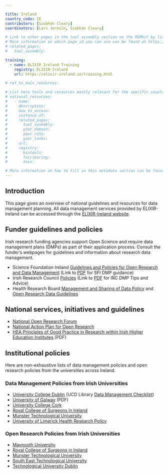 ```yaml
---

title: Ireland
country_code: IE
contributors: [Siobhán Cleary]
coordinators: [Lars Jermiin, Siobhán Cleary]

# Link to other pages in the tool assembly section on the RDMkit by listing the page_id.
# More information on which page_id you can use can be found at https://rdmkit.elixir-europe.org/website_overview 
# related_pages:
#   tool_assembly:

training:
  - name: ELIXIR Ireland Training
    registry: ELIXIR Ireland
    url: https://elixir-ireland.ie/training.html

# ref_to_main_resources: 

# List here tools and resources mainly relevant for the specific country
# national_resources: 
#   - name:
#     description:
#     how_to_access: 
#     instance_of: 
#     related_pages:
#       tool_assembly: 
#       your_domain: 
#       your_role: 
#       your_tasks:
#     url:
#     registry:
#       biotools:
#       fairsharing:
#       tess:

# More information on how to fill in this metadata section can be found here https://rdmkit.elixir-europe.org/page_metadata
---
```


<!-- Please take in mind our style guide https://rdmkit.elixir-europe.org/style_guide when writing the content of this page. -->
<!---All the resources added above will appear on the table at the bottom of the page--->

<!---Following information for the page text--->
<!---Use this template as guidance, all fields are optional. Feel free to modify any section if you think it is necessary--->
<!---If the information is already in another resource, please include the link instead of duplicating information--->
<!---Please focus on resources that are relevant for the whole country for life sciences--->

## Introduction 

This page gives an overview of national guidelines and resources for data management planning. All data management services provided by ELIXIR-Ireland can be accessed through the [ELIXIR-Ireland website](https://elixir-ireland.ie).


## Funder guidelines and policies

Irish research funding agencies support Open Science and require data management plans (DMPs) as part of their application process. Consult the funder’s webpages for guidelines and information about research data management.

* Science Foundation Ireland [Guidelines and Policies for Open Research and Data Management](https://www.sfi.ie/funding/sfi-policies-and-guidance/open-research/) (Link to [PDF](https://www.sfi.ie/funding/sfi-policies-and-guidance/open-research/SFI-DMP-Guidance-FINAL-140322.pdf) for SFI DMP guidance) 
* Irish Research Council [Policies](https://research.ie/about-us/policies/) (Link to [PDF](https://research.ie/assets/uploads/2017/05/Data-Management-Plans-Tips-Advice.pdf) for IRC DMP Tips and Advice)
* Health Research Board [Management and Sharing of Data Policy](https://www.hrb.ie/funding/manage-a-grant/grant-policies/management-and-sharing-of-research-data/) and [Open Research Data Guidelines](https://hrbopenresearch.org/for-authors/data-guidelines)


## National services, initiatives and guidelines

* [National Open Research Forum](https://norf.ie/about-norf/) 
* [National Action Plan for Open Research](https://norf.ie/national-action-plan/)
* [HEA Principles of Good Practice in Research within Irish Higher Education Institutes](https://hea.ie/assets/uploads/2022/12/High-res-links-v3-HEA-Principles-of-Good-Practice-in-Research-within-Irish-Higher-Education-Institutions.pdf) (PDF)

## Institutional policies
Here are non-exhaustive lists of data management policies and open research policies from the universities across Ireland.

### Data Management Policies from Irish Universities

* [University College Dublin](https://www.ucd.ie/researchethics/informationforresearchers/researchethicsdatamanagement/) (UCD Library [Data Management Checklist](https://libguides.ucd.ie/ld.php?content_id=32484988))
* [University of Galway](https://www.universityofgalway.ie/media/staffsub-sites/researchoffice/files/Research-Data-Management-Policy-(QA509).pdf) (PDF)
* [University College Cork](https://www.ucc.ie/en/media/research/researchatucc/researchculture/policiesproceduresandguidelines/UCCResearchDataManagementPolicy.pdf)
* [Royal College of Surgeons in Ireland](https://drive.google.com/file/d/1mCM4hHK97cMJFKh0dm5mZ5tn8FdBnAHB/view)
* [Munster Technological University](https://www.mtu.ie/media/mtu-website/governance/policies-and-publications/academic-council-policies-and-regulations/research-innovation-and-postgraduate-study/Research-Data-Management-Policy.pdf)
* [University of Limerick Health Research Policy](https://www.ul.ie/media/23713/download?inline)

### Open Research Policies from Irish Universities
* [Maynooth University](https://nuim.libguides.com/ld.php?content_id=33703942)
* [Royal College of Surgeons in Ireland](https://drive.google.com/file/d/1vXnxf-K9KZa78-PmWRY9Q4vZpb-qBG6S/view?usp=sharing)
* [Munster Technological University](https://www.mtu.ie/media/mtu-website/governance/policies-and-publications/academic-council-policies-and-regulations/research-innovation-and-postgraduate-study/Open-Access-Policy.pdf)
* [South East Technological University](https://www.wit.ie/images/uploads/Research_PDF/WIT_Open_Research_Policy_v2.pdf)
* [Technological University Dublin](https://arrow.tudublin.ie/open_access_policy.pdf)

